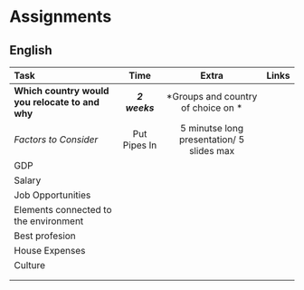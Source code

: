 # Assignments  

## English

| Task                                           | Time         | Extra                    | Links  |
| :--------------------------------              | :----------: | :-----------:            | ------:|
| **Which country would you relocate to and why**|  **_2 weeks_** |*Groups and country of choice on  * |        |
| _Factors to Consider_                          | Put Pipes In | 5 minutse long presentation/ 5 slides max|        |
|      GDP                                       |              |                                          |        |
|     Salary                                     |
|     Job Opportunities                          ||||
|      Elements connected to the environment     ||||
|     Best profesion                             ||||
|     House Expenses                             ||||
|     Culture                                    ||||
|                                                ||||
|                                                ||||
